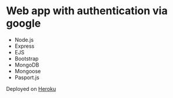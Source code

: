 # Web app with authentication via google
- Node.js 
- Express
- EJS
- Bootstrap
- MongoDB
- Mongoose
- Pasport.js

Deployed on [Heroku](https://secrets-webapp.herokuapp.com)